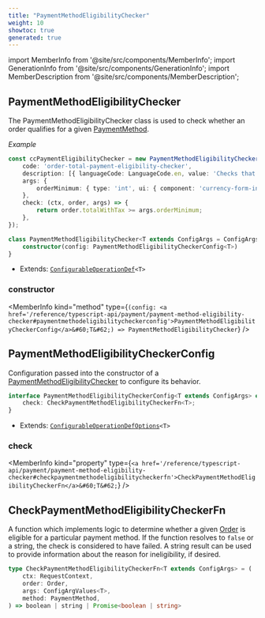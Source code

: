 ```yaml
---
title: "PaymentMethodEligibilityChecker"
weight: 10
showtoc: true
generated: true
---
```

<!-- This file was generated from the Vendure source. Do not modify. Instead, re-run the "docs:build" script -->
import MemberInfo from '@site/src/components/MemberInfo';
import GenerationInfo from '@site/src/components/GenerationInfo';
import MemberDescription from '@site/src/components/MemberDescription';


## PaymentMethodEligibilityChecker

<GenerationInfo sourceFile="packages/core/src/config/payment/payment-method-eligibility-checker.ts" sourceLine="47" packageName="@vendure/core" />

The PaymentMethodEligibilityChecker class is used to check whether an order qualifies for a
given <a href='/reference/typescript-api/entities/payment-method#paymentmethod'>PaymentMethod</a>.

*Example*

```ts
const ccPaymentEligibilityChecker = new PaymentMethodEligibilityChecker({
    code: 'order-total-payment-eligibility-checker',
    description: [{ languageCode: LanguageCode.en, value: 'Checks that the order total is above some minimum value' }],
    args: {
        orderMinimum: { type: 'int', ui: { component: 'currency-form-input' } },
    },
    check: (ctx, order, args) => {
        return order.totalWithTax >= args.orderMinimum;
    },
});
```

```ts title="Signature"
class PaymentMethodEligibilityChecker<T extends ConfigArgs = ConfigArgs> extends ConfigurableOperationDef<T> {
    constructor(config: PaymentMethodEligibilityCheckerConfig<T>)
}
```
* Extends: <code><a href='/reference/typescript-api/configurable-operation-def/#configurableoperationdef'>ConfigurableOperationDef</a>&#60;T&#62;</code>



<div className="members-wrapper">

### constructor

<MemberInfo kind="method" type={`(config: <a href='/reference/typescript-api/payment/payment-method-eligibility-checker#paymentmethodeligibilitycheckerconfig'>PaymentMethodEligibilityCheckerConfig</a>&#60;T&#62;) => PaymentMethodEligibilityChecker`}   />




</div>


## PaymentMethodEligibilityCheckerConfig

<GenerationInfo sourceFile="packages/core/src/config/payment/payment-method-eligibility-checker.ts" sourceLine="20" packageName="@vendure/core" />

Configuration passed into the constructor of a <a href='/reference/typescript-api/payment/payment-method-eligibility-checker#paymentmethodeligibilitychecker'>PaymentMethodEligibilityChecker</a> to
configure its behavior.

```ts title="Signature"
interface PaymentMethodEligibilityCheckerConfig<T extends ConfigArgs> extends ConfigurableOperationDefOptions<T> {
    check: CheckPaymentMethodEligibilityCheckerFn<T>;
}
```
* Extends: <code><a href='/reference/typescript-api/configurable-operation-def/configurable-operation-def-options#configurableoperationdefoptions'>ConfigurableOperationDefOptions</a>&#60;T&#62;</code>



<div className="members-wrapper">

### check

<MemberInfo kind="property" type={`<a href='/reference/typescript-api/payment/payment-method-eligibility-checker#checkpaymentmethodeligibilitycheckerfn'>CheckPaymentMethodEligibilityCheckerFn</a>&#60;T&#62;`}   />




</div>


## CheckPaymentMethodEligibilityCheckerFn

<GenerationInfo sourceFile="packages/core/src/config/payment/payment-method-eligibility-checker.ts" sourceLine="83" packageName="@vendure/core" />

A function which implements logic to determine whether a given <a href='/reference/typescript-api/entities/order#order'>Order</a> is eligible for
a particular payment method. If the function resolves to `false` or a string, the check is
considered to have failed. A string result can be used to provide information about the
reason for ineligibility, if desired.

```ts title="Signature"
type CheckPaymentMethodEligibilityCheckerFn<T extends ConfigArgs> = (
    ctx: RequestContext,
    order: Order,
    args: ConfigArgValues<T>,
    method: PaymentMethod,
) => boolean | string | Promise<boolean | string>
```
